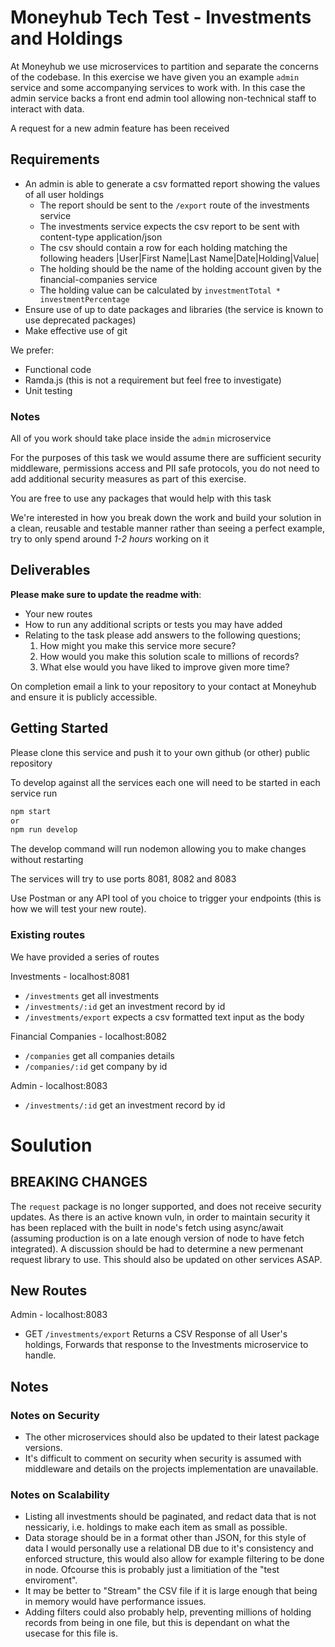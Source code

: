 # Moneyhub Tech Test - Investments and Holdings

At Moneyhub we use microservices to partition and separate the concerns of the codebase. In this exercise we have given you an example `admin` service and some accompanying services to work with. In this case the admin service backs a front end admin tool allowing non-technical staff to interact with data.

A request for a new admin feature has been received

## Requirements

- An admin is able to generate a csv formatted report showing the values of all user holdings
    - The report should be sent to the `/export` route of the investments service
    - The investments service expects the csv report to be sent with content-type application/json 
    - The csv should contain a row for each holding matching the following headers
    |User|First Name|Last Name|Date|Holding|Value|
    - The holding should be the name of the holding account given by the financial-companies service
    - The holding value can be calculated by `investmentTotal * investmentPercentage`
- Ensure use of up to date packages and libraries (the service is known to use deprecated packages)
- Make effective use of git

We prefer:
- Functional code 
- Ramda.js (this is not a requirement but feel free to investigate)
- Unit testing

### Notes
All of you work should take place inside the `admin` microservice

For the purposes of this task we would assume there are sufficient security middleware, permissions access and PII safe protocols, you do not need to add additional security measures as part of this exercise.

You are free to use any packages that would help with this task

We're interested in how you break down the work and build your solution in a clean, reusable and testable manner rather than seeing a perfect example, try to only spend around *1-2 hours* working on it

## Deliverables
**Please make sure to update the readme with**:

- Your new routes
- How to run any additional scripts or tests you may have added
- Relating to the task please add answers to the following questions;
    1. How might you make this service more secure?
    2. How would you make this solution scale to millions of records?
    3. What else would you have liked to improve given more time?
  

On completion email a link to your repository to your contact at Moneyhub and ensure it is publicly accessible.

## Getting Started

Please clone this service and push it to your own github (or other) public repository

To develop against all the services each one will need to be started in each service run

```bash
npm start
or
npm run develop
```

The develop command will run nodemon allowing you to make changes without restarting

The services will try to use ports 8081, 8082 and 8083

Use Postman or any API tool of you choice to trigger your endpoints (this is how we will test your new route).

### Existing routes
We have provided a series of routes 

Investments - localhost:8081
- `/investments` get all investments
- `/investments/:id` get an investment record by id
- `/investments/export` expects a csv formatted text input as the body

Financial Companies - localhost:8082
- `/companies` get all companies details
- `/companies/:id` get company by id

Admin - localhost:8083
- `/investments/:id` get an investment record by id

# Soulution

## BREAKING CHANGES

The `request` package is no longer supported, and does not receive security updates. As there is an active known vuln, in order to maintain security it has been replaced with the built in node's fetch using async/await (assuming production is on a late enough version of node to have fetch integrated). A discussion should be had to determine a new permenant request library to use. This should also be updated on other services ASAP.

## New Routes

Admin - localhost:8083
- GET `/investments/export` Returns a CSV Response of all User's holdings, Forwards that response to the Investments microservice to handle.

## Notes

### Notes on Security
- The other microservices should also be updated to their latest package versions.
- It's difficult to comment on security when security is assumed with middleware and details on the projects implementation are unavailable.

### Notes on Scalability
- Listing all investments should be paginated, and redact data that is not nessicariy, i.e. holdings to make each item as small as possible.
- Data storage should be in a format other than JSON, for this style of data I would personally use a relational DB due to it's consistency and enforced structure, this would also allow for example filtering to be done in node. Ofcourse this is probably just a limitiation of the "test enviroment".
- It may be better to "Stream" the CSV file if it is large enough that being in memory would have performance issues.
- Adding filters could also probably help, preventing millions of holding records from being in one file, but this is dependant on what the usecase for this file is.
